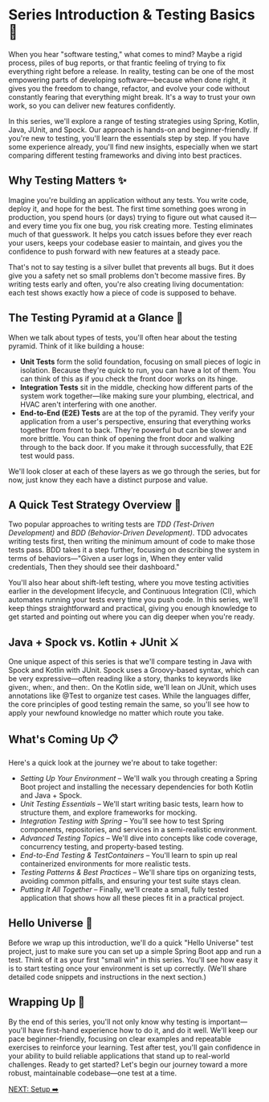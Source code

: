 # Series Introduction & Testing Basics 🚀

When you hear "software testing," what comes to mind? Maybe a rigid process, piles of bug reports, 
or that frantic feeling of trying to fix everything right before a release. In reality, 
testing can be one of the most empowering parts of developing software—because when done right, 
it gives you the freedom to change, refactor, and evolve your code without constantly fearing that 
everything might break. It's a way to trust your own work, so you can deliver new features confidently.

In this series, we'll explore a range of testing strategies using Spring, Kotlin, Java, JUnit, and Spock. 
Our approach is hands-on and beginner-friendly. If you're new to testing, you'll learn the essentials 
step by step. If you have some experience already, you'll find new insights, especially when we start 
comparing different testing frameworks and diving into best practices.

## Why Testing Matters ✨
Imagine you're building an application without any tests. You write code, deploy it, and hope for the best. 
The first time something goes wrong in production, you spend hours (or days) trying to figure out what 
caused it—and every time you fix one bug, you risk creating more. Testing eliminates much of that guesswork. 
It helps you catch issues before they ever reach your users, keeps your codebase easier to maintain, and 
gives you the confidence to push forward with new features at a steady pace.

That's not to say testing is a silver bullet that prevents all bugs. But it does give you a safety net 
so small problems don't become massive fires. By writing tests early and often, you're also creating 
living documentation: each test shows exactly how a piece of code is supposed to behave.

## The Testing Pyramid at a Glance 🔺
When we talk about types of tests, you'll often hear about the testing pyramid. 
Think of it like building a house:

* **Unit Tests** form the solid foundation, focusing on small pieces of logic in isolation. 
    Because they're quick to run, you can have a lot of them. You can think of this as if you
    check the front door works on its hinge.
* **Integration Tests** sit in the middle, checking how different parts of the system work together—like 
    making sure your plumbing, electrical, and HVAC aren't interfering with one another.
* **End-to-End (E2E) Tests** are at the top of the pyramid. They verify your application from a user's 
    perspective, ensuring that everything works together from front to back. They're powerful 
    but can be slower and more brittle. You can think of opening the front door and walking through to
    the back door. If you make it through successfully, that E2E test would pass.

We'll look closer at each of these layers as we go through the series, but for now, just 
know they each have a distinct purpose and value.

## A Quick Test Strategy Overview 🧩
Two popular approaches to writing tests are *TDD (Test-Driven Development)* and *BDD (Behavior-Driven Development)*. 
TDD advocates writing tests first, then writing the minimum amount of code to make those tests pass. 
BDD takes it a step further, focusing on describing the system in terms of behaviors—"Given a user logs in, 
When they enter valid credentials, Then they should see their dashboard."

You'll also hear about shift-left testing, where you move testing activities earlier in the development 
lifecycle, and Continuous Integration (CI), which automates running your tests every time you push code. 
In this series, we'll keep things straightforward and practical, giving you enough knowledge to get started 
and pointing out where you can dig deeper when you're ready.

## Java + Spock vs. Kotlin + JUnit ⚔️
One unique aspect of this series is that we'll compare testing in Java with Spock and Kotlin with JUnit. 
Spock uses a Groovy-based syntax, which can be very expressive—often reading like a story, 
thanks to keywords like given:, when:, and then:. On the Kotlin side, we'll lean on JUnit, which uses 
annotations like @Test to organize test cases. While the languages differ, the core principles of good testing 
remain the same, so you'll see how to apply your newfound knowledge no matter which route you take.

## What's Coming Up 📋
Here's a quick look at the journey we're about to take together:

* *Setting Up Your Environment* – We'll walk you through creating a Spring Boot project and installing 
                                  the necessary dependencies for both Kotlin and Java + Spock.
* *Unit Testing Essentials* – We'll start writing basic tests, learn how to structure them, and explore 
                              frameworks for mocking.
* *Integration Testing with Spring* – You'll see how to test Spring components, repositories, and services in a 
                                      semi-realistic environment.
* *Advanced Testing Topics* – We'll dive into concepts like code coverage, concurrency testing, and 
                              property-based testing.
* *End-to-End Testing & TestContainers* – You'll learn to spin up real containerized environments for more 
                                          realistic tests.
* *Testing Patterns & Best Practices* – We'll share tips on organizing tests, avoiding common pitfalls, and 
                                        ensuring your test suite stays clean.
* *Putting It All Together* – Finally, we'll create a small, fully tested application that shows how all 
                              these pieces fit in a practical project.

## Hello Universe 🌌
Before we wrap up this introduction, we'll do a quick "Hello Universe" test project, just to make sure you can set 
up a simple Spring Boot app and run a test. Think of it as your first "small win" in this series. You'll see 
how easy it is to start testing once your environment is set up correctly. (We'll share detailed code snippets and 
instructions in the next section.)

## Wrapping Up 🎁
By the end of this series, you'll not only know why testing is important—you'll have first-hand experience how to 
do it, and do it well. We'll keep our pace beginner-friendly, focusing on clear examples and repeatable 
exercises to reinforce your learning. Test after test, you'll gain confidence in your ability to build 
reliable applications that stand up to real-world challenges. Ready to get started? Let's begin our journey 
toward a more robust, maintainable codebase—one test at a time.

[NEXT: Setup ➡️](02_Setup/02_setup.md)